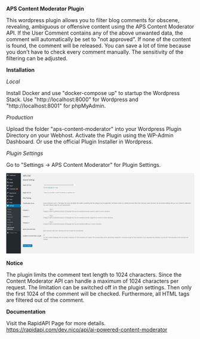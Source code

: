 **APS Content Moderator Plugin**

This wordpress plugin allows you to filter blog comments for obscene, revealing, ambiguous or offensive content using the APS Content Moderator API.
If the User Comment contains any of the above unwanted data, the comment will automatically be set to "not approved". If none of the content is found, the comment will be released. You can save a lot of time because you don't have to check every comment manually.
The sensitivity of the filtering can be adjusted.

**Installation**

*Local*

Install Docker and use "docker-compose up" to startup the Wordpress Stack. Use "http://localhost:8000" for Wordpress and "http://localhost:8001" for phpMyAdmin. 

*Production*

Upload the folder "aps-content-moderator" into your Wordpress Plugin Directory on your Webhost. Activate the Plugin using the WP-Admin Dashboard. Or use the official Plugin Installer in Wordpress.

*Plugin Settings*

Go to "Settings -> APS Content Moderator"  for Plugin Settings.

![Screenshot](./aps-content-moderator/assets/screenshot-1.png)

**Notice**

The plugin limits the comment text length to 1024 characters. Since the Content Moderator API can handle a maximum of 1024 characters per request. The limitation can be switched off in the plugin settings. Then only the first 1024 of the comment will be checked.
Furthermore, all HTML tags are filtered out of the comment.


**Documentation**

Visit the RapidAPI Page for more details. https://rapidapi.com/dev.nico/api/ai-powered-content-moderator